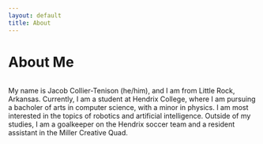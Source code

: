 ```yaml
---
layout: default
title: About
---
```


<div class="post">
	<h1 class="pageTitle">About Me</h1>
	<img src="{{ '/assets/img/touring.jpg' }}" alt="">
	<p>My name is Jacob Collier-Tenison (he/him), and I am from Little Rock, Arkansas. Currently, I am a student at Hendrix College, where I am pursuing a bacholer of arts in computer science, with a minor in physics. I am most interested in the topics of robotics and artificial intelligence. Outside of my studies, I am a goalkeeper on the Hendrix soccer team and a resident assistant in the Miller Creative Quad.</p>
</div>
